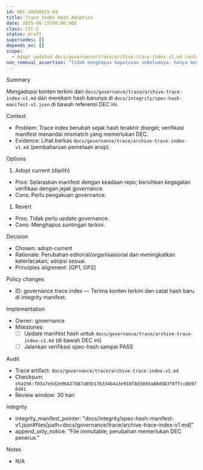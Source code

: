 ```yaml
---
id: DEC-20250815-03
title: Trace Index Hash Adoption
date: 2025-08-15T00:00:00Z
class: CIC-C
status: draft
supersedes: []
depends_on: []
scope:
  - Adopt updated docs/governance/trace/archive-trace-index-v1.md content and seal its new hash in the integrity manifest.
non_removal_assertion: "Tidak menghapus keputusan sebelumnya; hanya menyelaraskan hash dengan konten terkini."
---
```


Summary

Mengadopsi konten terkini dari `docs/governance/trace/archive-trace-index-v1.md` dan merekam hash barunya di `docs/integrity/spec-hash-manifest-v1.json` di bawah referensi DEC ini.

Context

- Problem: Trace index berubah sejak hash terakhir disegel; verifikasi manifest menandai mismatch yang memerlukan DEC.
- Evidence: Lihat berkas `docs/governance/trace/archive-trace-index-v1.md` (pembaharuan pemetaan arsip).

Options

1. Adopt current (dipilih)

- Pros: Selaraskan manifest dengan keadaan repo; bersihkan kegagalan verifikasi dengan jejak governance.
- Cons: Perlu pengakuan governance.

1. Revert

- Pros: Tidak perlu update governance.
- Cons: Menghapus suntingan terkini.

Decision

- Chosen: adopt-current
- Rationale: Perubahan editorial/organisasional dan meningkatkan keterlacakan; adopsi sesuai.
- Principles alignment: [GP1, GP2]

Policy changes

- ID: governance.trace.index — Terima konten terkini dan catat hash baru di integrity manifest.

Implementation

- Owner: governance
- Milestones:
  - [ ] Update manifest hash untuk `docs/governance/trace/archive-trace-index-v1.md` (di bawah DEC ini)
  - [ ] Jalankan verifikasi spec-hash sampai PASS

Audit

- Trace artifact: `docs/governance/trace/archive-trace-index-v1.md`
- Checksum: `sha256:f03a7e5d2e96427d87a85b17b334b4a3e918f8d3893a88dd83f0ffcc0b976d41`
- Review window: 30 hari

Integrity

- integrity_manifest_pointer: "docs/integrity/spec-hash-manifest-v1.json#files[path=docs/governance/trace/archive-trace-index-v1.md]"
- append_only_notice: "File immutable; perubahan memerlukan DEC penerus."

Notes

- N/A
